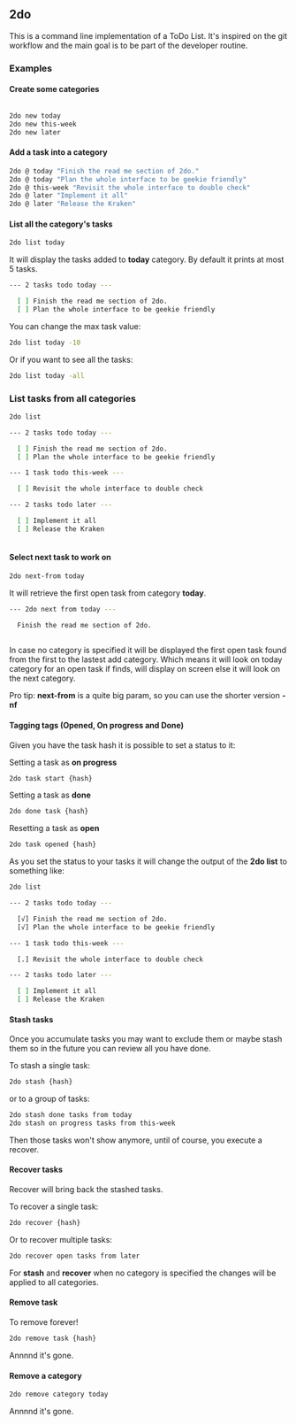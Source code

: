 ## 2do

This is a command line implementation of a ToDo List. It's inspired on the git workflow and the main goal is to be part of the developer routine.

### Examples

#### Create some categories

``` bash

2do new today
2do new this-week
2do new later

```

#### Add a task into a category

``` bash
2do @ today "Finish the read me section of 2do."
2do @ today "Plan the whole interface to be geekie friendly"
2do @ this-week "Revisit the whole interface to double check"
2do @ later "Implement it all"
2do @ later "Release the Kraken"

```

#### List all the category's tasks

``` bash
2do list today

```

It will display the tasks added to **today** category. By default it prints at most 5 tasks.

``` bash
--- 2 tasks todo today ---

  [ ] Finish the read me section of 2do.
  [ ] Plan the whole interface to be geekie friendly

```

You can change the max task value:

``` bash
2do list today -10

```

Or if you want to see all the tasks:

``` bash
2do list today -all

```

### List tasks from all categories

``` bash
2do list

```

``` bash
--- 2 tasks todo today ---

  [ ] Finish the read me section of 2do.
  [ ] Plan the whole interface to be geekie friendly

--- 1 task todo this-week ---

  [ ] Revisit the whole interface to double check

--- 2 tasks todo later ---

  [ ] Implement it all
  [ ] Release the Kraken
  
```

#### Select next task to work on

``` bash
2do next-from today

```

It will retrieve the first open task from category **today**.

``` bash
--- 2do next from today ---

  Finish the read me section of 2do.
  
```

In case no category is specified it will be displayed the first open task found from the first to the lastest add category.
Which means it will look on today category for an open task if finds, will display on screen else it will look on the next category.

Pro tip:
  **next-from** is a quite big param, so you can use the shorter version **-nf**

#### Tagging tags (Opened, On progress and Done)

Given you have the task hash it is possible to set a status to it:

Setting a task as **on progress**

``` bash
2do task start {hash}

```

Setting a task as **done**

``` bash
2do done task {hash}

```

Resetting a task as **open**

``` bash
2do task opened {hash}
```

As you set the status to your tasks it will change the output of the **2do list** to something like: 

``` bash
2do list
```

``` bash
--- 2 tasks todo today ---

  [√] Finish the read me section of 2do.
  [√] Plan the whole interface to be geekie friendly

--- 1 task todo this-week ---

  [.] Revisit the whole interface to double check

--- 2 tasks todo later ---

  [ ] Implement it all
  [ ] Release the Kraken
```

#### Stash tasks

Once you accumulate tasks you may want to exclude them or maybe  stash them so in the future you can review all you have done.

To stash a single task:

``` bash
2do stash {hash}
```

or to a group of tasks:

``` bash
2do stash done tasks from today
2do stash on progress tasks from this-week
```

Then those tasks won't show anymore, until of course, you execute a recover.

#### Recover tasks

Recover will bring back the stashed tasks.

To recover a single task:

``` bash
2do recover {hash}
```
Or to recover multiple tasks:

``` bash
2do recover open tasks from later
```

For **stash** and **recover** when no category is specified the changes will be applied to all categories.

#### Remove task

To remove forever!

``` bash
2do remove task {hash}
```

Annnnd it's gone.

#### Remove a category

``` bash
2do remove category today
```
Annnnd it's gone.
